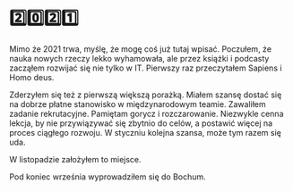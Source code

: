 # 2️⃣0️⃣2️⃣1️⃣

Mimo że 2021 trwa, myślę, że mogę coś już tutaj wpisać.
Poczułem, że nauka nowych rzeczy lekko wyhamowała, ale przez książki i podcasty zacząłem rozwijać się nie tylko w IT. Pierwszy raz przeczytałem Sapiens i Homo deus.

Zderzyłem się też z pierwszą większą porażką. Miałem szansę dostać się na dobrze płatne stanowisko w międzynarodowym teamie. Zawaliłem zadanie rekrutacyjne. Pamiętam gorycz i rozczarowanie. Niezwykle cenna lekcja, by nie przywiązywać się zbytnio do celów, a postawić więcej na proces ciągłego rozwoju. W styczniu kolejna szansa, może tym razem się uda.

W listopadzie założyłem to miejsce.

Pod koniec września wyprowadziłem się do Bochum.